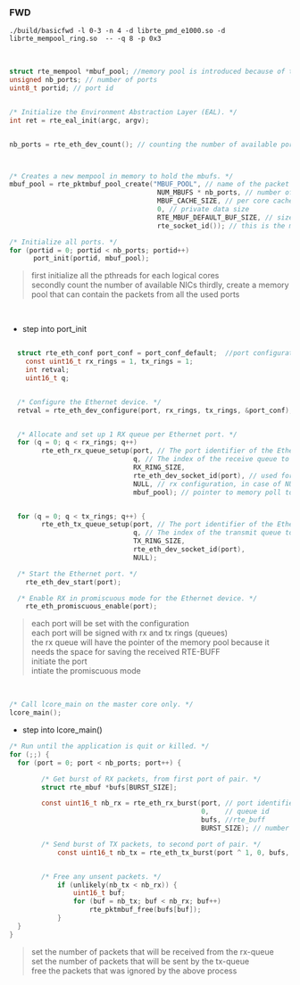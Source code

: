 ### FWD

```
./build/basicfwd -l 0-3 -n 4 -d librte_pmd_e1000.so -d librte_mempool_ring.so  -- -q 8 -p 0x3
```


<br>


```c
struct rte_mempool *mbuf_pool; //memory pool is introduced because of the ports
unsigned nb_ports; // number of ports
uint8_t portid; // port id


/* Initialize the Environment Abstraction Layer (EAL). */
int ret = rte_eal_init(argc, argv);


nb_ports = rte_eth_dev_count(); // counting the number of available ports



/* Creates a new mempool in memory to hold the mbufs. */
mbuf_pool = rte_pktmbuf_pool_create("MBUF_POOL", // name of the packet pool
                                     NUM_MBUFS * nb_ports, // number of elements in mbuf pool
                                     MBUF_CACHE_SIZE, // per core cache size
                                     0, // private data size
                                     RTE_MBUF_DEFAULT_BUF_SIZE, // size of the data buffer in each mbuf
                                     rte_socket_id()); // this is the master core

/* Initialize all ports. */
for (portid = 0; portid < nb_ports; portid++)
      port_init(portid, mbuf_pool);

```
> first initialize all the pthreads for each logical cores <br>
> secondly count the number of available NICs
> thirdly, create a memory pool that can contain the packets from all the used ports



<br>


- step into port_init

```c

  struct rte_eth_conf port_conf = port_conf_default;  //port configuration
	const uint16_t rx_rings = 1, tx_rings = 1;
	int retval;
	uint16_t q;


  /* Configure the Ethernet device. */
  retval = rte_eth_dev_configure(port, rx_rings, tx_rings, &port_conf);


  /* Allocate and set up 1 RX queue per Ethernet port. */
  for (q = 0; q < rx_rings; q++)
        rte_eth_rx_queue_setup(port, // The port identifier of the Ethernet device.
                               q, // The index of the receive queue to set up. The value must be in the range [0, nb_rx_queue - 1]
                               RX_RING_SIZE,
                               rte_eth_dev_socket_id(port), // used for NUMA
                               NULL, // rx configuration, in case of NULL - default
                               mbuf_pool); // pointer to memory poll to allocate rte_mbuf


  for (q = 0; q < tx_rings; q++) {
        rte_eth_tx_queue_setup(port, // The port identifier of the Ethernet device.
                               q, // The index of the transmit queue to set up. The value must be in the range [0, nb_tx_queue - 1
                               TX_RING_SIZE,
                               rte_eth_dev_socket_id(port),
                               NULL);

  /* Start the Ethernet port. */
 	rte_eth_dev_start(port);

  /* Enable RX in promiscuous mode for the Ethernet device. */
	rte_eth_promiscuous_enable(port);

```

> each port will be set with the configuration <br>
> each port will be signed with rx and tx rings (queues) <br>
> the rx queue will have the pointer of the memory pool because it needs the space for saving the received RTE-BUFF <br>
> initiate the port <br>
> intiate the promiscuous mode <br>


<br>


```c
/* Call lcore_main on the master core only. */
lcore_main();
```

- step into lcore_main()


```c
/* Run until the application is quit or killed. */
for (;;) {
  for (port = 0; port < nb_ports; port++) {

        /* Get burst of RX packets, from first port of pair. */
        struct rte_mbuf *bufs[BURST_SIZE];

        const uint16_t nb_rx = rte_eth_rx_burst(port, // port identifier
                                                0,    // queue id
                                                bufs, //rte_buff
                                                BURST_SIZE); // number of packets to retrieve

        /* Send burst of TX packets, to second port of pair. */
  			const uint16_t nb_tx = rte_eth_tx_burst(port ^ 1, 0, bufs, nb_rx);                                                


        /* Free any unsent packets. */
  			if (unlikely(nb_tx < nb_rx)) {
  				uint16_t buf;
  				for (buf = nb_tx; buf < nb_rx; buf++)
  					rte_pktmbuf_free(bufs[buf]);
  			}
  }
}

```

> set the number of packets that will be received from the rx-queue <br>
> set the number of packets that will be sent by the tx-queue <br> 
> free the packets that was ignored by the above process
